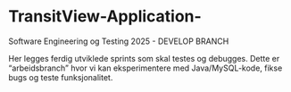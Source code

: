 # TransitView-Application-

Software Engineering og Testing 2025 - DEVELOP BRANCH

Her legges ferdig utviklede sprints som skal testes og debugges. Dette er “arbeidsbranch” hvor vi kan eksperimentere med Java/MySQL-kode, fikse bugs og teste funksjonalitet.


